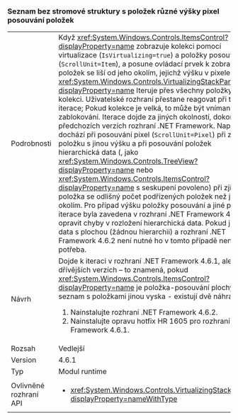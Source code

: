 ### <a name="item-scrolling-a-flat-list-with-items-of-different-pixel-height"></a>Seznam bez stromové struktury s položek různé výšky pixel posouvání položek

|   |   |
|---|---|
|Podrobnosti|Když <xref:System.Windows.Controls.ItemsControl?displayProperty=name> zobrazuje kolekci pomocí virtualizace (<code>IsVirtualizing=true</code>) a položky posouvání (<code>ScrollUnit=Item</code>), a posune ovládací prvek k zobrazení položek se liší od jeho okolím, jejichž výšku v pixelech <xref:System.Windows.Controls.VirtualizingStackPanel?displayProperty=name> Iteruje přes všechny položky v kolekci. Uživatelské rozhraní přestane reagovat při této iterace; Pokud kolekce je velká, to může být vnímané jako zablokování. Iterace dojde za jiných okolností, dokonce i v předchozích verzích rozhraní .NET Framework. Například dochází při posouvání pixel (<code>ScrollUnit=Pixel</code>) při zjištění položku s jinou výšku a při posouvání položek hierarchická data (, jako <xref:System.Windows.Controls.TreeView?displayProperty=name> nebo <xref:System.Windows.Controls.ItemsControl?displayProperty=name> s seskupení povoleno) při zjištění položka se odlišný počet podřízených položek než jeho okolím. Pro případ výšku položky posouvání a jiné pixel iterace byla zavedena v rozhraní .NET Framework 4.6.1 opravit chyby v rozložení hierarchická data.  Pokud jsou data s plochou (žádnou hierarchii) a rozhraní .NET Framework 4.6.2 není nutné ho v tomto případě není potřeba.|
|Návrh|Dojde k iteraci v rozhraní .NET Framework 4.6.1, ale ne v dřívějších verzích – to znamená, pokud <xref:System.Windows.Controls.ItemsControl?displayProperty=name> je položka-posouvání plochý seznam s položkami jinou vyska - existují dvě náhrad:<ol><li>Nainstalujte rozhraní .NET Framework 4.6.2.</li><li>Nainstalujte opravu hotfix HR 1605 pro rozhraní .NET Framework 4.6.1.</li></ol>|
|Rozsah|Vedlejší|
|Version|4.6.1|
|Typ|Modul runtime|
|Ovlivněné rozhraní API|<ul><li><xref:System.Windows.Controls.VirtualizingStackPanel?displayProperty=nameWithType></li></ul>|

